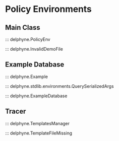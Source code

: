 # Policy Environments

<!-- Covers stdlib.environments -->

## Main Class

::: delphyne.PolicyEnv

::: delphyne.InvalidDemoFile

## Example Database

::: delphyne.Example

::: delphyne.stdlib.environments.QuerySerializedArgs

::: delphyne.ExampleDatabase

## Tracer

::: delphyne.TemplatesManager

::: delphyne.TemplateFileMissing